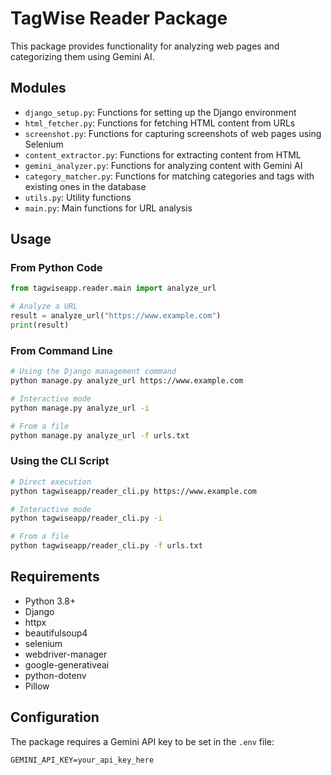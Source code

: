 # TagWise Reader Package

This package provides functionality for analyzing web pages and categorizing them using Gemini AI.

## Modules

- `django_setup.py`: Functions for setting up the Django environment
- `html_fetcher.py`: Functions for fetching HTML content from URLs
- `screenshot.py`: Functions for capturing screenshots of web pages using Selenium
- `content_extractor.py`: Functions for extracting content from HTML
- `gemini_analyzer.py`: Functions for analyzing content with Gemini AI
- `category_matcher.py`: Functions for matching categories and tags with existing ones in the database
- `utils.py`: Utility functions
- `main.py`: Main functions for URL analysis

## Usage

### From Python Code

```python
from tagwiseapp.reader.main import analyze_url

# Analyze a URL
result = analyze_url("https://www.example.com")
print(result)
```

### From Command Line

```bash
# Using the Django management command
python manage.py analyze_url https://www.example.com

# Interactive mode
python manage.py analyze_url -i

# From a file
python manage.py analyze_url -f urls.txt
```

### Using the CLI Script

```bash
# Direct execution
python tagwiseapp/reader_cli.py https://www.example.com

# Interactive mode
python tagwiseapp/reader_cli.py -i

# From a file
python tagwiseapp/reader_cli.py -f urls.txt
```

## Requirements

- Python 3.8+
- Django
- httpx
- beautifulsoup4
- selenium
- webdriver-manager
- google-generativeai
- python-dotenv
- Pillow

## Configuration

The package requires a Gemini API key to be set in the `.env` file:

```
GEMINI_API_KEY=your_api_key_here
``` 